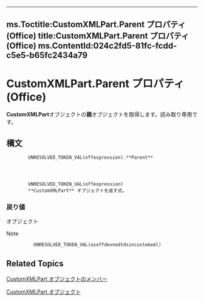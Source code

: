 

---
ms.Toctitle:CustomXMLPart.Parent プロパティ (Office)
title:CustomXMLPart.Parent プロパティ (Office)
ms.ContentId:024c2fd5-81fc-fcdd-c5e5-b65fc2434a79
---
# CustomXMLPart.Parent プロパティ (Office)




**CustomXMLPart**オブジェクトの**親**オブジェクトを取得します。読み取り専用です。

## 構文

            UNRESOLVED_TOKEN_VAL(offexpression).**Parent**




            UNRESOLVED_TOKEN_VAL(offexpression)
            **CustomXMLPart** オブジェクトを返す式。

### 戻り値
オブジェクト





>[!NOTE]
>
              UNRESOLVED_TOKEN_VAL(osoffdevnodtdsincustomxml)
            





## Related Topics

[CustomXMLPart オブジェクトのメンバー](76fe85f4-5a35-7d12-2989-6f17a094dcdf.md)

[CustomXMLPart オブジェクト](a4f90bac-01d6-bba4-f64b-a64e2b122cfd.md)




